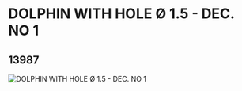 # DOLPHIN WITH HOLE Ø 1.5 - DEC. NO 1
## 13987
![DOLPHIN WITH HOLE Ø 1.5 - DEC. NO 1](https://lc-www-live-s.legocdn.com/media/bricks/5/2/6034425.jpg)